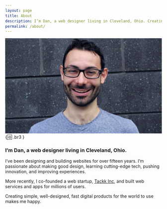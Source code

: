 ```yaml
---
layout: page
title: About
description: I’m Dan, a web designer living in Cleveland, Ohio. Creating simple, well-designed, fast digital products for the world to use makes me happy. 
permalink: /about/
---
```


![This is me!](/img/about/dan-klammer.jpg){:id: .br3 }

### **I’m Dan, a web designer living in Cleveland, Ohio.**

I’ve been designing and building websites for over fifteen years. I’m passionate about making good design, learning cutting-edge tech, pushing innovation, and improving experiences.

More recently, I co-founded a web startup, [Tackk Inc](/tackk), and built web services and apps for millions of users.

Creating simple, well-designed, fast digital products for the world to use makes me happy. 
